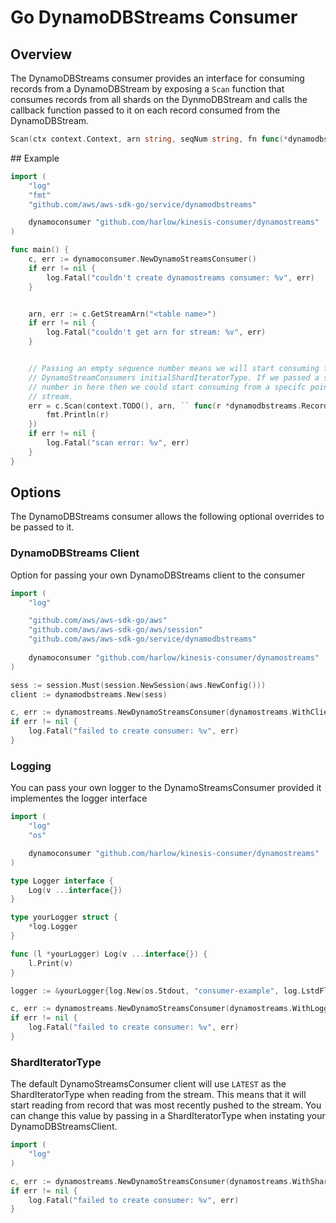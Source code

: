 # Go DynamoDBStreams Consumer

## Overview

The DynamoDBStreams consumer provides an interface for consuming records from a DynamoDBStream by exposing a `Scan` function that consumes records from all shards on the DynmoDBStream and calls the callback function passed to it on each record consumed from the DynamoDBStream.

```go
Scan(ctx context.Context, arn string, seqNum string, fn func(*dynamodbstreams.Record), error) error
```

## Example

```go
import (
    "log"
    "fmt"
    "github.com/aws/aws-sdk-go/service/dynamodbstreams"

    dynamoconsumer "github.com/harlow/kinesis-consumer/dynamostreams"
)

func main() {
    c, err := dynamoconsumer.NewDynamoStreamsConsumer()
    if err != nil {
        log.Fatal("couldn't create dynamostreams consumer: %v", err)
    }


    arn, err := c.GetStreamArn("<table name>")
    if err != nil {
        log.Fatal("couldn't get arn for stream: %v", err)
    }


    // Passing an empty sequence number means we will start consuming for the
    // DynamoStreamConsumers initialShardIteratorType. If we passed a sequence
    // number in here then we could start consuming from a specifc point on the
    // stream.
    err = c.Scan(context.TODO(), arn, `` func(r *dynamodbstreams.Record) error {
        fmt.Println(r)
    })
    if err != nil {
        log.Fatal("scan error: %v", err)
    }
}
```

## Options

The DynamoDBStreams consumer allows the following optional overrides to be passed to it.

### DynamoDBStreams Client

Option for passing your own DynamoDBStreams client to the consumer

```go
import (
    "log"

    "github.com/aws/aws-sdk-go/aws"
	"github.com/aws/aws-sdk-go/aws/session"
    "github.com/aws/aws-sdk-go/service/dynamodbstreams"
    
    dynamoconsumer "github.com/harlow/kinesis-consumer/dynamostreams"
)

sess := session.Must(session.NewSession(aws.NewConfig()))
client := dynamodbstreams.New(sess)

c, err := dynamostreams.NewDynamoStreamsConsumer(dynamostreams.WithClient(client))
if err != nil {
    log.Fatal("failed to create consumer: %v", err)
}
```

### Logging

You can pass your own logger to the DynamoStreamsConsumer provided it implementes the logger interface

```go
import (
    "log"
    "os"

    dynamoconsumer "github.com/harlow/kinesis-consumer/dynamostreams"
)

type Logger interface {
    Log(v ...interface{})
}
```

```go
type yourLogger struct {
    *log.Logger
}

func (l *yourLogger) Log(v ...interface{}) {
    l.Print(v)
}

logger := &yourLogger{log.New(os.Stdout, "consumer-example", log.LstdFlags)}

c, err := dynamostreams.NewDynamoStreamsConsumer(dynamostreams.WithLogger(logger))
if err != nil {
    log.Fatal("failed to create consumer: %v", err)
}
```

### ShardIteratorType

The default DynamoStreamsConsumer client will use `LATEST` as the ShardIteratorType when reading from the stream. This means that it will start reading from record that was most recently pushed to the stream. You can change this value by passing in a ShardIteratorType when instating your DynamoDBStreamsClient.

```go
import (
    "log"
)

c, err := dynamostreams.NewDynamoStreamsConsumer(dynamostreams.WithShardIteratorType(`TRIM_HORIZON`))
if err != nil {
    log.Fatal("failed to create consumer: %v", err)
}
```